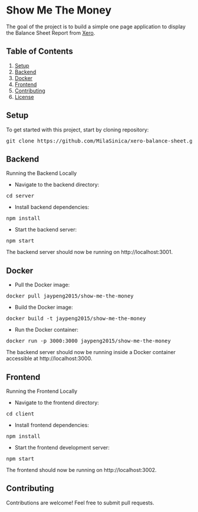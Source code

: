 # Show Me The Money

The goal of the project is to build a simple one page application to display the Balance Sheet Report from [Xero](https://www.xero.com/au/).

## Table of Contents

1. [Setup](#setup)
2. [Backend](#backend)
3. [Docker](#docker)
4. [Frontend](#frontend)
5. [Contributing](#contributing)
6. [License](#license)


## Setup

To get started with this project, start by cloning repository:

<pre>
git clone https://github.com/MilaSinica/xero-balance-sheet.git
</pre>

## Backend

Running the Backend Locally

- Navigate to the backend directory:

<pre>
cd server
</pre>

- Install backend dependencies:

<pre>
npm install
</pre>

- Start the backend server:

<pre>
npm start
</pre>

The backend server should now be running on http://localhost:3001.

## Docker

- Pull the Docker image:

<pre>
docker pull jaypeng2015/show-me-the-money
</pre>

- Build the Docker image:

<pre>
docker build -t jaypeng2015/show-me-the-money
</pre>

- Run the Docker container:

<pre>
docker run -p 3000:3000 jaypeng2015/show-me-the-money
</pre>

The backend server should now be running inside a Docker container accessible at http://localhost:3000.

## Frontend

Running the Frontend Locally

- Navigate to the frontend directory:

<pre>
cd client
</pre>

- Install frontend dependencies:

<pre>
npm install
</pre>

- Start the frontend development server:

<pre>
npm start
</pre>

The frontend should now be running on http://localhost:3002.

## Contributing

Contributions are welcome! Feel free to submit pull requests.
